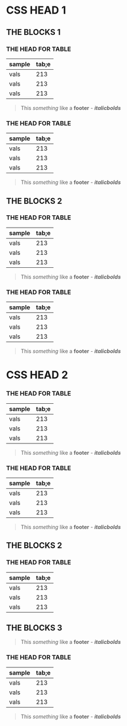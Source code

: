 # CSS HEAD 1

## THE BLOCKS 1 

### THE HEAD FOR TABLE
| sample | tab;e |
| ------ | ----- |
| vals   | 213   |
| vals   | 213   |
| vals   | 213   |

> This *something* like a **footer** - ***italicbolds***

### THE HEAD FOR TABLE
| sample | tab;e |
| ------ | ----- |
| vals   | 213   |
| vals   | 213   |
| vals   | 213   |

> This *something* like a **footer** - ***italicbolds***

## THE BLOCKS 2

### THE HEAD FOR TABLE
| sample | tab;e |
| ------ | ----- |
| vals   | 213   |
| vals   | 213   |
| vals   | 213   |

> This *something* like a **footer** - ***italicbolds***

### THE HEAD FOR TABLE
| sample | tab;e |
| ------ | ----- |
| vals   | 213   |
| vals   | 213   |
| vals   | 213   |

> This *something* like a **footer** - ***italicbolds***

# CSS HEAD 2


### THE HEAD FOR TABLE
| sample | tab;e |
| ------ | ----- |
| vals   | 213   |
| vals   | 213   |
| vals   | 213   |

> This *something* like a **footer** - ***italicbolds***

### THE HEAD FOR TABLE
| sample | tab;e |
| ------ | ----- |
| vals   | 213   |
| vals   | 213   |
| vals   | 213   |

> This *something* like a **footer** - ***italicbolds***

## THE BLOCKS 2

### THE HEAD FOR TABLE
| sample | tab;e |
| ------ | ----- |
| vals   | 213   |
| vals   | 213   |
| vals   | 213   |

## THE BLOCKS 3

> This *something* like a **footer** - ***italicbolds***

### THE HEAD FOR TABLE
| sample | tab;e |
| ------ | ----- |
| vals   | 213   |
| vals   | 213   |
| vals   | 213   |

> This *something* like a **footer** - ***italicbolds***

